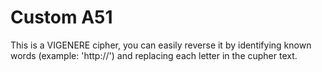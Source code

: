 # Custom A51

This is a VIGENERE cipher, you can easily reverse it by identifying known words (example: 'http://') and replacing each letter in the cupher text.

